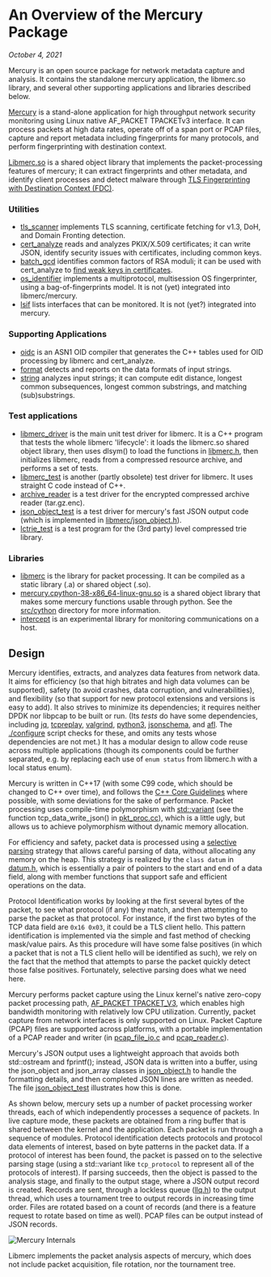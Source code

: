 # An Overview of the Mercury Package

*October 4, 2021*



Mercury is an open source package for network metadata capture and analysis.   It contains the standalone mercury application, the libmerc.so library, and several other supporting applications and libraries described below.

[Mercury](../src/mercury.c) is a stand-alone application for high throughput network security monitoring using Linux native AF_PACKET TPACKETv3 interface.  It can process packets at high data rates, operate off of a span port or PCAP files, capture and report metadata including fingerprints for many protocols, and perform fingerprinting with destination context.

[Libmerc.so](../src/libmerc/libmerc.cc) is a shared object library that implements the packet-processing features of mercury; it can extract fingerprints and other metadata, and identify client processes and detect malware through [TLS Fingerprinting with Destination Context (FDC)](wnb.md).   



### Utilities

- [tls_scanner](../src/tls_scanner.cc) implements TLS scanning, certificate fetching for v1.3, DoH, and Domain Fronting detection.
- [cert_analyze](../src/cert_analyze.cc) reads and analyzes PKIX/X.509 certificates; it can write JSON, identify security issues with certificates, including common keys.
- [batch_gcd](../src/batch_gcd.cc) identifies common factors of RSA moduli; it can be used with cert_analyze to [find weak keys in certificates](./batch-gcd.md).
- [os_identifier](../src/os_identifier.cc) implements a multiprotocol, multisession OS fingerprinter, using a bag-of-fingerprints model.   It is not (yet) integrated into libmerc/mercury.
- [lsif](../src/lsif.cc) lists interfaces that can be monitored.  It is not (yet?) integrated into mercury.



### Supporting Applications

- [oidc](../src/libmerc/asn1/oidc.cc) is an ASN1 OID compiler that generates the C++ tables used for OID processing by libmerc and cert_analyze.
- [format](../src/format.cc) detects and reports on the data formats of input strings.
- [string](../src/string.cc) analyzes input strings; it can compute edit distance, longest common subsequences, longest common substrings, and matching (sub)substrings.  



### Test applications

- [libmerc_driver](../unit_tests/libmerc_driver.cc) is the main unit test driver for libmerc.   It is a C++ program that tests the whole libmerc 'lifecycle': it loads the libmerc.so shared object library, then uses dlsym() to load the functions in [libmerc.h](../src/libmerc/libmerc.h), then initializes libmerc, reads from a compressed resource archive, and performs a set of tests.
- [libmerc_test](../src/libmerc_test.c) is another (partly obsolete) test driver for libmerc.   It uses straight C code instead of C++.
- [archive_reader](../src/archive_reader.cc) is a test driver for the encrypted compressed archive reader (tar.gz.enc).  
- [json_object_test](../src/json_object_test.cc) is a test driver for mercury's fast JSON output code (which is implemented in [libmerc/json_object.h](../src/libmerc/json_object.h)).
- [lctrie_test](../src/libmerc/lctrie/lctrie_test.c) is a test program for the (3rd party) level compressed trie library.



### Libraries

- [libmerc](../src/libmerc/libmerc.cc) is the library for packet processing.   It can be compiled as a static library (.a) or shared object (.so).
- [mercury.cpython-38-x86_64-linux-gnu.so](../src/cython/mercury.pyx) is a shared object library that makes some mercury functions usable through python.   See the [src/cython](../src/cython) directory for more information.
- [intercept](../src/intercept.cc) is an experimental library for monitoring communications on a host.



## Design

Mercury identifies, extracts, and analyzes data features from network data.   It aims for efficiency (so that high bitrates and high data volumes can be supported), safety (to avoid crashes, data corruption, and vulnerabilities), and flexibility (so that support for new protocol extensions and versions is easy to add).  It also strives to minimize its dependencies; it requires neither DPDK nor libpcap to be built or run.  (Its *tests* do have some dependencies, including [jq](https://stedolan.github.io/jq/), [tcpreplay](https://tcpreplay.appneta.com/), [valgrind](https://www.valgrind.org/), [python3](https://www.python.org/), [jsonschema](https://pypi.org/project/jsonschema/), and [afl](https://lcamtuf.coredump.cx/afl/).   The [./configure](../configure) script checks for these, and omits any tests whose dependencies are not met.)     It has a modular design to allow code reuse across multiple applications (though its components could be further separated, e.g. by replacing each use of  `enum status` from libmerc.h with a local status enum).  

Mercury is written in C++17 (with some C99 code, which should be changed to C++ over time), and follows the [C++ Core Guidelines](http://isocpp.github.io/CppCoreGuidelines/CppCoreGuidelines) where possible, with some deviations for the sake of performance.  Packet processing uses compile-time polymorphism with [std::variant](https://www.cppstories.com/2018/06/variant/) (see the function tcp_data_write_json() in [pkt_proc.cc](../src/pkt_proc.cc)), which is a little ugly, but allows us to achieve polymorphism without dynamic memory allocation.

For efficiency and safety, packet data is processed using a [selective parsing](./safe-parsing.md) strategy that allows careful parsing of data, without allocating any memory on the heap.  This strategy is realized by the `class datum` in [datum.h](../src/libmerc/datum.h), which is essentially a pair of pointers to the start and end of a data field, along with member functions that support safe and efficient operations on the data.  

 Protocol Identification works by looking at the first several bytes of the packet, to see what protocol (if any) they match, and then attempting to parse the packet as that protocol.   For instance, if the first two bytes of the TCP data field are `0x16 0x03`, it could be a TLS client hello.  This pattern identification is implemented via the simple and fast method of checking mask/value pairs.   As this procedure will have some false positives (in which a packet that is not a TLS client hello will be identified as such), we rely on the fact that the method that attempts to parse the packet quickly detect those false positives.   Fortunately, selective parsing does what we need here. 

Mercury performs packet capture using the Linux kernel's native zero-copy packet processing path, [AF_PACKET TPACKET_V3](https://www.kernel.org/doc/Documentation/networking/packet_mmap.txt), which enables high bandwidth monitoring with relatively low CPU utilization.  Currently, packet capture from network interfaces is only supported on Linux.  Packet Capture (PCAP) files are supported across platforms, with a portable implementation of a PCAP reader and writer (in [pcap_file_io.c](../src/pcap_file_io.c) and [pcap_reader.c](../src/pcap_reader.c)).

Mercury's JSON output uses a lightweight approach that avoids both std::ostream and fprintf(); instead, JSON data is written into a buffer, using the json_object and json_array classes in [json_object.h](../src/libmerc/json_object.h) to handle the formatting details, and then completed JSON lines are written as needed.   The file [json_object_test](../src/json_object_test.cc) illustrates how this is done.

As shown below, mercury sets up a number of packet processing worker threads, each of which independently processes a sequence of packets.  In live capture mode, these packets are obtained from a ring buffer that is shared between the kernel and the application.   Each packet is run through a sequence of modules.  Protocol identification detects protocols and protocol data elements of interest, based on byte patterns in the packet data.  If a protocol of interest has been found, the packet is passed on to the selective parsing stage (using a std::variant like `tcp_protocol` to represent all of the protocols of interest).  If parsing succeeds, then the object is passed to the analysis stage, and finally to the output stage, where a JSON output record is created.  Records are sent, through a lockless queue ([llq.h](../src/llq.h)) to the output thread, which uses a tournament tree to output records in increasing time order.  Files are rotated based on a count of records (and there is a feature request to rotate based on time as well).   PCAP files can be output instead of JSON records.

![Mercury Internals](/media/mcgrew/linux-ssd/mercury-transition/doc/mercury-internals.png)



Libmerc implements the packet analysis aspects of mercury, which does not include packet acquisition, file rotation, nor the tournament tree.
